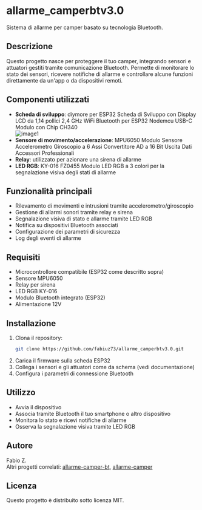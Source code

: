 # allarme_camperbtv3.0

Sistema di allarme per camper basato su tecnologia Bluetooth.

## Descrizione

Questo progetto nasce per proteggere il tuo camper, integrando sensori e attuatori gestiti tramite comunicazione Bluetooth. Permette di monitorare lo stato dei sensori, ricevere notifiche di allarme e controllare alcune funzioni direttamente da un'app o da dispositivi remoti.

## Componenti utilizzati

- **Scheda di sviluppo**: diymore per ESP32 Scheda di Sviluppo con Display LCD da 1,14 pollici 2,4 GHz WiFi Bluetooth per ESP32 Nodemcu USB-C Modulo con Chip CH340  
  ![image1](image1)
- **Sensore di movimento/accelerazione**: MPU6050 Modulo Sensore Accelerometro Giroscopio a 6 Assi Convertitore AD a 16 Bit Uscita Dati Accessori Professionali
- **Relay**: utilizzato per azionare una sirena di allarme
- **LED RGB**: KY-016 FZ0455 Modulo LED RGB a 3 colori per la segnalazione visiva degli stati di allarme

## Funzionalità principali

- Rilevamento di movimenti e intrusioni tramite accelerometro/giroscopio
- Gestione di allarmi sonori tramite relay e sirena
- Segnalazione visiva di stato e allarme tramite LED RGB
- Notifica su dispositivi Bluetooth associati
- Configurazione dei parametri di sicurezza
- Log degli eventi di allarme

## Requisiti

- Microcontrollore compatibile (ESP32 come descritto sopra)
- Sensore MPU6050
- Relay per sirena
- LED RGB KY-016
- Modulo Bluetooth integrato (ESP32)
- Alimentazione 12V

## Installazione

1. Clona il repository:
   ```bash
   git clone https://github.com/fabiuz73/allarme_camperbtv3.0.git
   ```
2. Carica il firmware sulla scheda ESP32
3. Collega i sensori e gli attuatori come da schema (vedi documentazione)
4. Configura i parametri di connessione Bluetooth

## Utilizzo

- Avvia il dispositivo
- Associa tramite Bluetooth il tuo smartphone o altro dispositivo
- Monitora lo stato e ricevi notifiche di allarme
- Osserva la segnalazione visiva tramite LED RGB

## Autore

Fabio Z.  
Altri progetti correlati: [allarme-camper-bt](https://github.com/fabiuz73/allarme-camper-bt), [allarme-camper](https://github.com/fabiuz73/allarme-camper)

## Licenza

Questo progetto è distribuito sotto licenza MIT.
